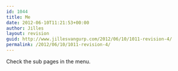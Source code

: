 ```yaml
---
id: 1044
title: Me
date: 2012-06-10T11:21:53+00:00
author: Jilles
layout: revision
guid: http://www.jillesvangurp.com/2012/06/10/1011-revision-4/
permalink: /2012/06/10/1011-revision-4/
---
```

Check the sub pages in the menu.